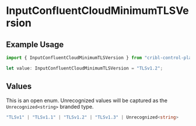 # InputConfluentCloudMinimumTLSVersion

## Example Usage

```typescript
import { InputConfluentCloudMinimumTLSVersion } from "cribl-control-plane/models";

let value: InputConfluentCloudMinimumTLSVersion = "TLSv1.2";
```

## Values

This is an open enum. Unrecognized values will be captured as the `Unrecognized<string>` branded type.

```typescript
"TLSv1" | "TLSv1.1" | "TLSv1.2" | "TLSv1.3" | Unrecognized<string>
```